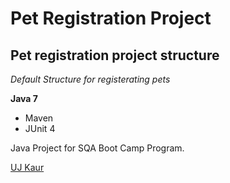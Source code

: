 # Pet Registration Project
## Pet registration project structure

*Default Structure for registerating pets*

**Java 7**

* Maven
* JUnit 4

Java Project for SQA Boot Camp Program. 

[UJ Kaur](https://github.com)
